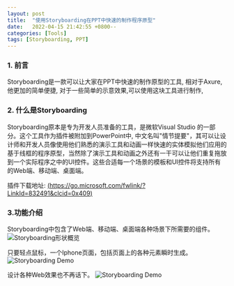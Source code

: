 ```yaml
---
layout: post
title:  "使用Storyboarding在PPT中快速的制作程序原型"
date:   2022-04-15 21:42:55 +0800--
categories: [Tools]
tags: [Storyboarding, PPT]  
---
```


### 1. 前言
Storyboarding是一款可以让大家在PPT中快速的制作原型的工具, 相对于Axure, 他更加的简单便捷, 对于一些简单的示意效果,可以使用这块工具进行制作, 

### 2. 什么是Storyboarding

Storyboarding原本是专为开发人员准备的工具，是微软Visual Studio 的一部分。这个工具作为插件被附加到PowerPoint中, 中文名叫"情节提要"，其可以让设计师和开发人员像使用他们熟悉的演示工具和动画一样快速的实体模拟他们应用的基于线框的程序原型，当然除了演示工具和动画之外还有一干可以让他们重复拖放到一个实际程序之中的UI控件。这些合适每一个场景的模板和UI控件将支持所有的Web端、移动端、桌面端。

插件下载地址: [(https://go.microsoft.com/fwlink/?LinkId=832491&clcid=0x409)](https://go.microsoft.com/fwlink/?LinkId=832491&clcid=0x409)

### 3.功能介绍
Storyboarding中包含了Web端、移动端、桌面端各种场景下所需要的组件。
![Storyboarding形状概览](http://img.mp.itc.cn/upload/20170517/56772dfd3ae443ac807911f3f8834156_th.jpg)

只要轻点鼠标，一个Iphone页面，包括页面上的各种元素瞬时生成。
![Storyboarding Demo](http://img.mp.itc.cn/upload/20170517/f767485af5ab439eb58a9a43b9f9fbf8_th.jpg)

设计各种Web效果也不再话下。
![Storyboarding Demo](https://imgsa.baidu.com/forum/w%3D580/sign=5858bde634a85edffa8cfe2b795509d8/61afeb36afc37931ee3c529febc4b74542a9118b.jpg)
